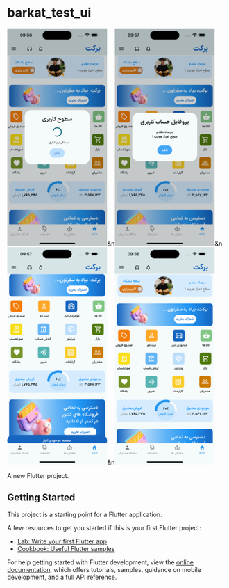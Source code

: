 # barkat_test_ui


<img src="assets/2.png" height="500em" />&n<img src="assets/3.png" height="500em" />&n<img src="assets/4.png" height="500em" />&n<img src="assets/mainScreen.png" height="500em" />


A new Flutter project.

## Getting Started

This project is a starting point for a Flutter application.

A few resources to get you started if this is your first Flutter project:

- [Lab: Write your first Flutter app](https://docs.flutter.dev/get-started/codelab)
- [Cookbook: Useful Flutter samples](https://docs.flutter.dev/cookbook)

For help getting started with Flutter development, view the
[online documentation](https://docs.flutter.dev/), which offers tutorials,
samples, guidance on mobile development, and a full API reference.
